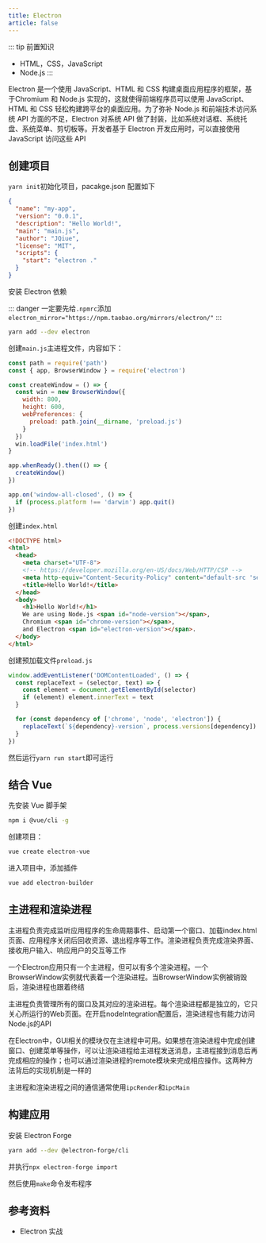 ```yaml
---
title: Electron
article: false
---
```


::: tip 前置知识

+ HTML，CSS，JavaScript
+ Node.js
:::

Electron 是一个使用 JavaScript、HTML 和 CSS 构建桌面应用程序的框架，基于Chromium 和 Node.js 实现的，这就使得前端程序员可以使用 JavaScript、HTML 和 CSS 轻松构建跨平台的桌面应用。为了弥补 Node.js 和前端技术访问系统 API 方面的不足，Electron 对系统 API 做了封装，比如系统对话框、系统托盘、系统菜单、剪切板等。开发者基于 Electron 开发应用时，可以直接使用 JavaScript 访问这些 API

## 创建项目

`yarn init`初始化项目，pacakge.json 配置如下

```json
{
  "name": "my-app",
  "version": "0.0.1",
  "description": "Hello World!",
  "main": "main.js",
  "author": "JQiue",
  "license": "MIT",
  "scripts": {
    "start": "electron ."
  }
}
```

安装 Electron 依赖

::: danger
一定要先给`.npmrc`添加`electron_mirror="https://npm.taobao.org/mirrors/electron/"`
:::

```sh
yarn add --dev electron
```

创建`main.js`主进程文件，内容如下：

```js
const path = require('path')
const { app, BrowserWindow } = require('electron')

const createWindow = () => {
  const win = new BrowserWindow({
    width: 800,
    height: 600,
    webPreferences: {
      preload: path.join(__dirname, 'preload.js')
    }
  })
  win.loadFile('index.html')
}

app.whenReady().then(() => {
  createWindow()
})

app.on('window-all-closed', () => {
  if (process.platform !== 'darwin') app.quit()
})
```

创建`index.html`

```html
<!DOCTYPE html>
<html>
  <head>
    <meta charset="UTF-8">
    <!-- https://developer.mozilla.org/en-US/docs/Web/HTTP/CSP -->
    <meta http-equiv="Content-Security-Policy" content="default-src 'self'; script-src 'self'">
    <title>Hello World!</title>
  </head>
  <body>
    <h1>Hello World!</h1>
    We are using Node.js <span id="node-version"></span>,
    Chromium <span id="chrome-version"></span>,
    and Electron <span id="electron-version"></span>.
  </body>
</html>
```

创建预加载文件`preload.js`

```js
window.addEventListener('DOMContentLoaded', () => {
  const replaceText = (selector, text) => {
    const element = document.getElementById(selector)
    if (element) element.innerText = text
  }

  for (const dependency of ['chrome', 'node', 'electron']) {
    replaceText(`${dependency}-version`, process.versions[dependency])
  }
})
```

然后运行`yarn run start`即可运行

## 结合 Vue

先安装 Vue 脚手架

```sh
npm i @vue/cli -g
```

创建项目：

```sh
vue create electron-vue
```

进入项目中，添加插件

```sh
vue add electron-builder
```

## 主进程和渲染进程

主进程负责完成监听应用程序的生命周期事件、启动第一个窗口、加载index.html页面、应用程序关闭后回收资源、退出程序等工作。渲染进程负责完成渲染界面、接收用户输入、响应用户的交互等工作

一个Electron应用只有一个主进程，但可以有多个渲染进程。一个BrowserWindow实例就代表着一个渲染进程。当BrowserWindow实例被销毁后，渲染进程也跟着终结

主进程负责管理所有的窗口及其对应的渲染进程。每个渲染进程都是独立的，它只关心所运行的Web页面。在开启nodeIntegration配置后，渲染进程也有能力访问Node.js的API

在Electron中，GUI相关的模块仅在主进程中可用。如果想在渲染进程中完成创建窗口、创建菜单等操作，可以让渲染进程给主进程发送消息，主进程接到消息后再完成相应的操作；也可以通过渲染进程的remote模块来完成相应操作。这两种方法背后的实现机制是一样的

主进程和渲染进程之间的通信通常使用`ipcRender`和`ipcMain`

## 构建应用

安装 Electron Forge

```sh
yarn add --dev @electron-forge/cli
```

并执行`npx electron-forge import`

然后使用`make`命令发布程序

## 参考资料

+ Electron 实战
